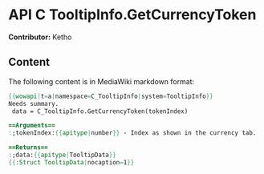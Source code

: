 # API C TooltipInfo.GetCurrencyToken

**Contributor:** Ketho

## Content

The following content is in MediaWiki markdown format:

```mediawiki
{{wowapi|t=a|namespace=C_TooltipInfo|system=TooltipInfo}}
Needs summary.
 data = C_TooltipInfo.GetCurrencyToken(tokenIndex)

==Arguments==
:;tokenIndex:{{apitype|number}} - Index as shown in the currency tab.

==Returns==
:;data:{{apitype|TooltipData}}
{{:Struct TooltipData|nocaption=1}}
```